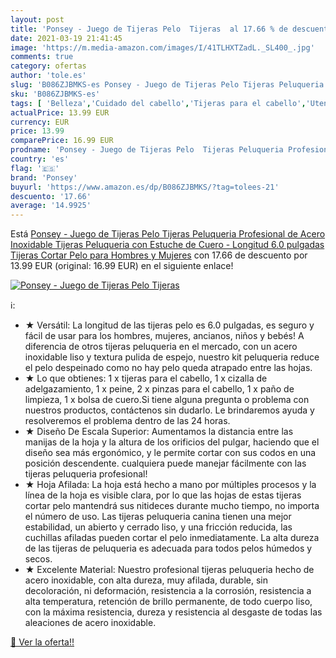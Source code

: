 ```yaml
---
layout: post
title: 'Ponsey - Juego de Tijeras Pelo  Tijeras  al 17.66 % de descuento'
date: 2021-03-19 21:41:45
image: 'https://m.media-amazon.com/images/I/41TLHXTZadL._SL400_.jpg'
comments: true
category: ofertas
author: 'tole.es'
slug: 'B086ZJBMKS-es Ponsey - Juego de Tijeras Pelo Tijeras Peluqueria...'
sku: 'B086ZJBMKS-es'
tags: [ 'Belleza','Cuidado del cabello','Tijeras para el cabello','Utensilios para corte de pelo','ponsey','tijeras', ]
actualPrice: 13.99 EUR
currency: EUR
price: 13.99
comparePrice: 16.99 EUR
prodname: 'Ponsey - Juego de Tijeras Pelo  Tijeras Peluqueria Profesional de Acero Inoxidable  Tijeras Peluqueria con Estuche de Cuero - Longitud 6.0 pulgadas  Tijeras Cortar Pelo para Hombres y Mujeres'
country: 'es'
flag: '🇪🇸'
brand: 'Ponsey'
buyurl: 'https://www.amazon.es/dp/B086ZJBMKS/?tag=tolees-21'
descuento: '17.66'
average: '14.9925'
---
```


Está [Ponsey - Juego de Tijeras Pelo  Tijeras Peluqueria Profesional de Acero Inoxidable  Tijeras Peluqueria con Estuche de Cuero - Longitud 6.0 pulgadas  Tijeras Cortar Pelo para Hombres y Mujeres](https://www.amazon.es/dp/B086ZJBMKS/?tag=tolees-21) con 17.66 de descuento por 13.99 EUR (original: 16.99 EUR) en el siguiente enlace!

[![Ponsey - Juego de Tijeras Pelo  Tijeras ](https://m.media-amazon.com/images/I/41TLHXTZadL._SL400_.jpg)](https://www.amazon.es/dp/B086ZJBMKS/?tag=tolees-21)

ℹ️:

- ★ Versátil: La longitud de las tijeras pelo es 6.0 pulgadas, es seguro y fácil de usar para los hombres, mujeres, ancianos, niños y bebés! A diferencia de otros tijeras peluqueria en el mercado, con un acero inoxidable liso y textura pulida de espejo, nuestro kit peluqueria reduce el pelo despeinado como no hay pelo queda atrapado entre las hojas.
- ★ Lo que obtienes: 1 x tijeras para el cabello, 1 x cizalla de adelgazamiento, 1 x peine, 2 x pinzas para el cabello, 1 x paño de limpieza, 1 x bolsa de cuero.Si tiene alguna pregunta o problema con nuestros productos, contáctenos sin dudarlo. Le brindaremos ayuda y resolveremos el problema dentro de las 24 horas.
- ★ Diseño De Escala Superior: Aumentamos la distancia entre las manijas de la hoja y la altura de los orificios del pulgar, haciendo que el diseño sea más ergonómico, y le permite cortar con sus codos en una posición descendente. cualquiera puede manejar fácilmente con las tijeras peluqueria profesional!
- ★ Hoja Afilada: La hoja está hecho a mano por múltiples procesos y la línea de la hoja es visible clara, por lo que las hojas de estas tijeras cortar pelo mantendrá sus nitideces durante mucho tiempo, no importa el número de uso. Las tijeras peluqueria canina tienen una mejor estabilidad, un abierto y cerrado liso, y una fricción reducida, las cuchillas afiladas pueden cortar el pelo inmediatamente. La alta dureza de las tijeras de peluqueria es adecuada para todos pelos húmedos y secos.
- ★ Excelente Material: Nuestro profesional tijeras peluqueria hecho de acero inoxidable, con alta dureza, muy afilada, durable, sin decoloración, ni deformación, resistencia a la corrosión, resistencia a alta temperatura, retención de brillo permanente, de todo cuerpo liso, con la máxima resistencia, dureza y resistencia al desgaste de todas las aleaciones de acero inoxidable.

[🛒 Ver la oferta!!](https://www.amazon.es/dp/B086ZJBMKS/?tag=tolees-21)
